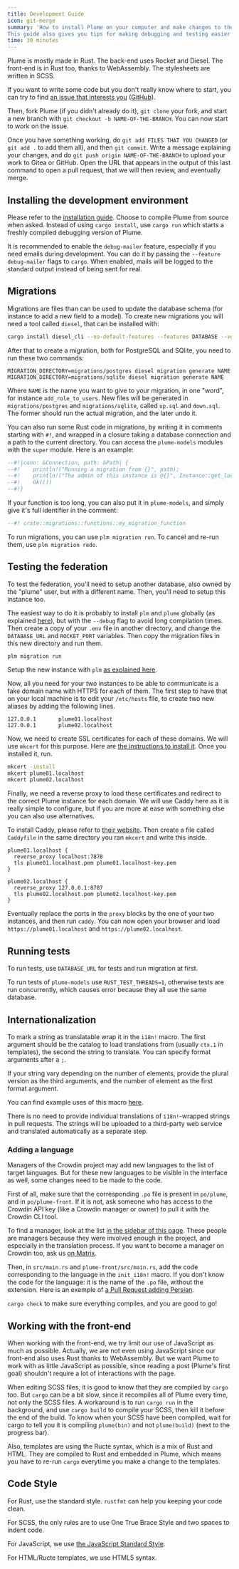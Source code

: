 ```yaml
---
title: Development Guide
icon: git-merge
summary: 'How to install Plume on your computer and make changes to the source code.
This guide also gives you tips for making debugging and testing easier.'
time: 30 minutes
---
```


Plume is mostly made in Rust. The back-end uses Rocket and Diesel. The front-end
is in Rust too, thanks to WebAssembly. The stylesheets are written in SCSS.

If you want to write some code but you don't really know where to start, you
can try to find [an issue that interests you](https://git.joinplu.me/Plume/Plume/issues) ([GitHub](https://github.com/Plume-org/Plume/issues)).

Then, fork Plume (if you didn't already do it), `git clone` your fork, and start a
new branch with `git checkout -b NAME-OF-THE-BRANCH`. You can now start to work on the
issue.

Once you have something working, do `git add FILES THAT YOU CHANGED` (or `git add .` to add them all),
and then `git commit`. Write a message explaining your changes, and do `git push origin NAME-OF-THE-BRANCH`
to upload your work to Gitea or GitHub. Open the URL that appears in the output of this last command to open
a pull request, that we will then review, and eventually merge.

## Installing the development environment

Please refer to the [installation guide](../../installation/). Choose to compile Plume
from source when asked. Instead of using `cargo install`, use `cargo run` which
starts a freshly compiled debugging version of Plume.

It is recommended to enable the `debug-mailer` feature, especially if you need
emails during development. You can do it by passing the `--feature debug-mailer`
flags to `cargo`. When enabled, mails will be logged to the standard output instead
of being sent for real.

## Migrations

Migrations are files than can be used to update the database schema (for instance to add a new field to a model).
To create new migrations you will need a tool called `diesel`, that can be installed with:

```bash
cargo install diesel_cli --no-default-features --features DATABASE --version '=1.3.0'
```

After that to create a migration, both for PostgreSQL and SQlite, you need to run these two commands:

```
MIGRATION_DIRECTORY=migrations/postgres diesel migration generate NAME
MIGRATION_DIRECTORY=migrations/sqlite diesel migration generate NAME
```

Where `NAME` is the name you want to give to your migration, in one "word", for instance `add_role_to_users`.
New files will be generated in `migrations/postgres` and `migrations/sqlite`, called `up.sql` and `down.sql`.
The former should run the actual migration, and the later undo it.

You can also run some Rust code in migrations, by writing it in comments starting with `#!`, and wrapped in a closure taking
a database connection and a path to the current directory. You can access the `plume-models` modules with the `super` module.
Here is an example:

```sql
--#!|conn: &Connection, path: &Path| {
--#!    println!("Running a migration from {}", path);
--#!    println!("The admin of this instance is @{}", Instance::get_local(conn).unwrap().main_admin(conn).unwrap().name());
--#!    Ok(())
--#!}

```

If your function is too long, you can also put it in `plume-models`, and simply give it's full identifier in the comment:

```sql
--#! crate::migrations::functions::my_migration_function
```

To run migrations, you can use `plm migration run`. To cancel and re-run them, use `plm migration redo`.

## Testing the federation

To test the federation, you'll need to setup another database,
also owned by the "plume" user, but with a different name. Then, you'll need to setup
this instance too.

The easiest way to do it is probably to install `plm` and `plume` globally (as explained
[here](../../installation/with/source-code/)), but with the `--debug` flag to avoid long compilation
times. Then create a copy of your `.env` file in another directory, and change the `DATABASE_URL`
and `ROCKET_PORT` variables. Then copy the migration files in this new directory and run them.

```
plm migration run
```

Setup the new instance with `plm` [as explained here](../../installation/config/).

Now, all you need for your two instances to be able to communicate is a fake domain
name with HTTPS for each of them. The first step to have that on your local machine is
to edit your `/etc/hosts` file, to create two new aliases by adding the following lines.

```
127.0.0.1       plume01.localhost
127.0.0.1       plume02.localhost
```

Now, we need to create SSL certificates for each of these domains. We will use `mkcert`
for this purpose. Here are [the instructions to install it](https://github.com/FiloSottile/mkcert#installation).
Once you installed it, run.

```bash
mkcert -install
mkcert plume01.localhost
mkcert plume02.localhost
```

Finally, we need a reverse proxy to load these certificates and redirect to the correct Plume instance for each domain.
We will use Caddy here as it is really simple to configure, but if you are more at ease with something else you can also
use alternatives.

To install Caddy, please refer to [their website](https://caddyserver.com/docs/install). Then create
a file called `Caddyfile` in the same directory you ran `mkcert` and write this inside.

```
plume01.localhost {
  reverse_proxy localhost:7878
  tls plume01.localhost.pem plume01.localhost-key.pem
}

plume02.localhost {
  reverse_proxy 127.0.0.1:8787
  tls plume02.localhost.pem plume02.localhost-key.pem
}
```

Eventually replace the ports in the `proxy` blocks by the one of your two instances, and
then run `caddy`. You can now open your browser and load `https://plume01.localhost` and `https://plume02.localhost`.

## Running tests

To run tests, use `DATABASE_URL` for tests and run migration at first.

To run tests of `plume-models` use `RUST_TEST_THREADS=1`, otherwise tests are run
concurrently, which causes error because they all use the same database.

## Internationalization

To mark a string as translatable wrap it in the `i18n!` macro. The first argument
should be the catalog to load translations from (usually `ctx.1` in templates), the
second the string to translate. You can specify format arguments after a `;`.

If your string vary depending on the number of elements, provide the plural version
as the third arguments, and the number of element as the first format argument.

You can find example uses of this macro [here](https://git.joinplu.me/plume/gettext-macros#user-content-example).

There is no need to provide individual translations of  `i18n!`-wrapped strings in pull requests.
The strings will be uploaded to a third-party web service and translated automatically as
a separate step.

### Adding a language

Managers of the Crowdin project may add new languages to the list of target languages.
But for these new languages to be visible in the interface as well, some changes need to be made to the code.

First of all, make sure that the corresponding `.po` file is present in `po/plume`, and in `po/plume-front`.
If it is not, ask someone who has access to the Crowdin API key (like a Crowdin manager or owner) to pull it with the Crowdin CLI tool.

To find a manager, look at the list [in the sidebar of this page](https://crowdin.com/project/plume).
These people are managers because they were involved enough in the project, and especially in the translation process.
If you want to become a manager on Crowdin too, ask us [on Matrix](https://matrix.to/#/#plume:disroot.org).

Then, in `src/main.rs` and `plume-front/src/main.rs`, add the code corresponding to the language in the `init_i18n!` macro.
If you don't know the code for the language: it is the name of the `.po` file, without the extension.
Here is an exemple of [a Pull Request adding Persian](https://git.joinplu.me/Plume/Plume/pulls/782).

`cargo check` to make sure everything compiles, and you are good to go!

## Working with the front-end

When working with the front-end, we try limit our use of JavaScript as much as possible.
Actually, we are not even using JavaScript since our front-end also uses Rust thanks to WebAssembly.
But we want Plume to work with as little JavaScript as possible, since reading a post (Plume's first goal)
shouldn't require a lot of interactions with the page.

When editing SCSS files, it is good to know that they are compiled by `cargo` too. But `cargo` can be
a bit slow, since it recompiles all of Plume every time, not only the SCSS files. A workaround is to run
`cargo run` in the background, and use `cargo build` to compile your SCSS, then kill it before the end of
the build. To know when your SCSS have been compiled, wait for cargo to tell you it is compiling `plume(bin)`
and not `plume(build)` (next to the progress bar).

Also, templates are using the Ructe syntax, which is a mix of Rust and HTML. They are compiled to Rust
and embedded in Plume, which means you have to re-run `cargo` everytime you make a change to the templates.

## Code Style

For Rust, use the standard style. `rustfmt` can help you keeping your code clean.

For SCSS, the only rules are to use One True Brace Style and two spaces to indent code.

For JavaScript, we use [the JavaScript Standard Style](https://standardjs.com/).

For HTML/Ructe templates, we use HTML5 syntax.

